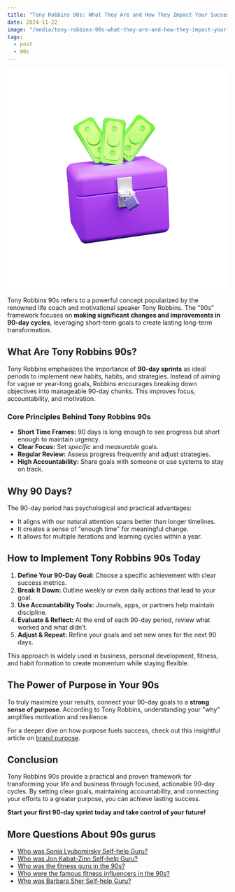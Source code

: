 ```yaml
---
title: "Tony Robbins 90s: What They Are and How They Impact Your Success"
date: 2024-11-22
image: "/media/tony-robbins-90s-what-they-are-and-how-they-impact-your-success.webp"
tags:
  - post
  - 90s
---
```


![Tony Robbins 90s: What They Are and How They Impact Your Success](/media/tony-robbins-90s-what-they-are-and-how-they-impact-your-success.webp)

Tony Robbins 90s refers to a powerful concept popularized by the renowned life coach and motivational speaker Tony Robbins. The "90s" framework focuses on **making significant changes and improvements in 90-day cycles**, leveraging short-term goals to create lasting long-term transformation.

## What Are Tony Robbins 90s?

Tony Robbins emphasizes the importance of **90-day sprints** as ideal periods to implement new habits, habits, and strategies. Instead of aiming for vague or year-long goals, Robbins encourages breaking down objectives into manageable 90-day chunks. This improves focus, accountability, and motivation.

### Core Principles Behind Tony Robbins 90s

- **Short Time Frames:** 90 days is long enough to see progress but short enough to maintain urgency.
- **Clear Focus:** Set *specific* and *measurable* goals.
- **Regular Review:** Assess progress frequently and adjust strategies.
- **High Accountability:** Share goals with someone or use systems to stay on track.

## Why 90 Days?

The 90-day period has psychological and practical advantages:

- It aligns with our natural attention spans better than longer timelines.
- It creates a sense of "enough time" for meaningful change.
- It allows for multiple iterations and learning cycles within a year.

## How to Implement Tony Robbins 90s Today

1. **Define Your 90-Day Goal:** Choose a specific achievement with clear success metrics.
2. **Break It Down:** Outline weekly or even daily actions that lead to your goal.
3. **Use Accountability Tools:** Journals, apps, or partners help maintain discipline.
4. **Evaluate & Reflect:** At the end of each 90-day period, review what worked and what didn’t.
5. **Adjust & Repeat:** Refine your goals and set new ones for the next 90 days.

This approach is widely used in business, personal development, fitness, and habit formation to create momentum while staying flexible.

## The Power of Purpose in Your 90s

To truly maximize your results, connect your 90-day goals to a **strong sense of purpose**. According to Tony Robbins, understanding your "why" amplifies motivation and resilience.

For a deeper dive on how purpose fuels success, check out this insightful article on [brand purpose](https://supertotallyawesome.com/posts/brand-purpose).

## Conclusion

Tony Robbins 90s provide a practical and proven framework for transforming your life and business through focused, actionable 90-day cycles. By setting clear goals, maintaining accountability, and connecting your efforts to a greater purpose, you can achieve lasting success.

**Start your first 90-day sprint today and take control of your future!**

## More Questions About 90s gurus

- [Who was Sonja Lyubomirsky Self-help Guru?](/posts/who-was-sonja-lyubomirsky-self-help-guru)
- [Who was Jon Kabat-Zinn Self-help Guru?](/posts/who-was-jon-kabat-zinn-self-help-guru)
- [Who was the fitness guru in the 90s?](/posts/who-was-the-fitness-guru-in-the-90s)
- [Who were the famous fitness influencers in the 90s?](/posts/who-were-the-famous-fitness-influencers-in-the-90s)
- [Who was Barbara Sher Self-help Guru?](/posts/who-was-barbara-sher-self-help-guru)
